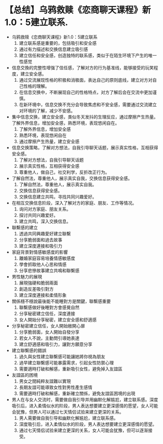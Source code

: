 # 【总结】乌鸦救赎《恋商聊天课程》新1.0：5建立联系.

-   乌鸦救赎《恋商聊天课程》新1.0：5建立联系
    1.  建立联系感是重要的，包括吸引和安全感
    2.  通过有力描述和交换信息建立吸引感
    3.  建立信任和安全感，创造独特的联系感，类似于在陌生环境下产生的唯一性感觉
-   信息交換的完整性增强了信任感，了解对方的行为基准线，能够接受的玩笑程度，建立安全感。
    1.  通过交流展现性格的积极和消极面，表达自己的原则底线，建立对方对自己性格的理解。
    2.  在信息交换中，不断展现自己的性格特点，对方了解后会在交流中更加谨慎。
    3.  在新环境中，信息交换不充分会导致焦虑和不安全感，需要通过交流建立对环境的了解，减少不安感。
-   集中信息交换，建立安全感，类似冬天发抖的生理反应，通过摩擦产生热量。了解外界信息，增加安全感，熟悉环境，表现悠闲自在。
    1.  了解外界信息，增加安全感
    2.  熟悉环境，表现悠闲自在
    3.  通过摩擦产生热量，建立安全感
-   信息交换策略，了解对方想法，自我引导聊天话题，展示真实性格，互相获得安全感。
    1.  了解对方想法，自我引导聊天话题
    2.  展示真实性格，互相获得安全感
    3.  尊重他人，做自己，社交利学，反折改正行为。
-   了解自然法，尊重他人，展示真实自我，交换信息获得安全感。
    1.  了解自然法，尊重他人，展示真实自我。
    2.  交换信息获得安全感。
    3.  交换信息建立共鸣，寻找共同兴趣爱好。
-   在相互交换信息阶段，深入了解对方的家庭、朋友、工作等情况。
    1.  询问对方家庭、朋友关系。
    2.  探讨共同兴趣爱好。
    3.  建立共鸣，深入交换信息。
-   聯繫感的建立
    1.  透過共同興趣愛好建立聯繫
    2.  分享脆弱面和過去故事
    3.  建立深度連接和吸引力
-   家庭背景對情感敏感度的影響
    1.  離婚家庭容易培養情感敏感度
    2.  學會抓取他人心思和情感
    3.  分享悲慘故事建立共鳴和聯繫感
-   男性魅力的展現
    1.  展現強硬和脆弱兩面
    2.  創造反差吸引對方
    3.  建立深度連接和柔情形象
-   關係穩不穩說最後能不能睡對方是關鍵，聯繫感重要
    1.  聯繫感做好後睡對方會感覺自然
    2.  分享秘密建立信任，深度連接
    3.  女人開始分享秘密，建立安全感和舒適感
-   分享秘密建立信任，女人開始敞開心扉
    1.  分享脆弱面，女人開始自發分享
    2.  若女人不說，主動問引導她表達
    3.  建立舒適感和吸引力，讓對方願意分享
-   建立聯繫感的錯誤
    1.  過久與女性建立聯繫感可能讓她將你視為朋友
    2.  過早建立聯繫感可能暴露需求，引起女性防禦心理
    3.  需要適時打破和解感，重新吸引女性，避免掉入友誼區
-   友誼區的困境
    1.  男女之間純粹友誼難以實現
    2.  長期友誼可能導致女性對男性產生感情
    3.  需要適時打破和解感，重新確立關係，避免友誼區困境的出現
-   男人在与女人交流时，需要做自我引导并用幽默化解尴尬，建立联系感。深度吸引后，进入柔情似水的阶段，男人表达想要建立更深感情的愿望，女人可能会犹豫，但男人可以通过七天情侣试验来建立更深的关系。
    1.  男人需要做自我引导和幽默化解尴尬，建立联系感。
    2.  深度吸引后，进入柔情似水的阶段，男人表达想要建立更深感情的愿望。
    3.  通过七天情侣试验来建立更深的关系，女人可能会犹豫，但可以逐渐接受。